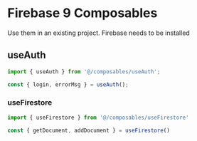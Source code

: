# Firebase 9 Composables

Use them in an existing project. Firebase needs to be installed

## useAuth

```js
import { useAuth } from '@/composables/useAuth';

const { login, errorMsg } = useAuth();

```

### useFirestore

```js
import { useFirestore } from '@/composables/useFirestore'

const { getDocument, addDocument } = useFirestore()
```
